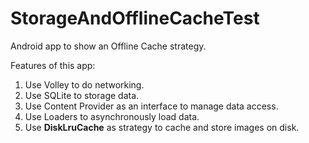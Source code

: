 StorageAndOfflineCacheTest
==========================

Android app to show an Offline Cache strategy.

Features of this app:

1. Use Volley to do networking.
2. Use SQLite to storage data.
3. Use Content Provider as an interface to manage data access.
4. Use Loaders to asynchronously load data.
5. Use **DiskLruCache** as strategy to cache and store images on disk.
